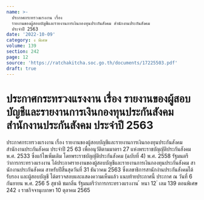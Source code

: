 ```yaml
---
name: >-
  ประกาศกระทรวงแรงงาน เรื่อง
  รายงานของผู้สอบบัญชีและรายงานการเงินกองทุนประกันสังคม สำนักงานประกันสังคม
  ประจำปี 2563
date: '2022-10-09'
category: ง พิเศษ
volume: 139
section: 242
page: 12
source: 'https://ratchakitcha.soc.go.th/documents/17225503.pdf'
draft: true
---
```


# ประกาศกระทรวงแรงงาน เรื่อง รายงานของผู้สอบบัญชีและรายงานการเงินกองทุนประกันสังคม สำนักงานประกันสังคม ประจำปี 2563

ประกาศกระทรวงแรงงาน เรื่อง รายงานของผู้สอบบัญชีและรายงานการเงินกองทุนประกันสังคม สำนักงานประกันสังคม ประจำปี 25 63 เพื่ออนุวัติตามมาตรา 27 แห่งพระราชบัญญัติประกันสังคม พ.ศ. 2533 ซึ่งแก้ไขเพิ่มเติม โดยพระราชบัญญัติประกันสังคม (ฉบับที่ 4) พ.ศ. 2558 รัฐมนตรีว่าการกระทรวงแรงงาน ได้ประกาศรายงานของผู้สอบบัญชีและรายงานการเงินกองทุนประกันสังคม สานักงานประกันสังคม สาหรับปีสิ้นสุดวันที่ 31 ธันวาคม 2563 ซึ่งเลขาธิการสานักงำนประกันสังคมได้รับรอง และผู้สอบบัญชี ได้ตรวจสอบและแสดงความเห็นแล้ว แนบท้ายประกาศนี้ ประกาศ ณ วันที่ 6 กันยายน พ.ศ. 256 5 สุชาติ ชมกลิ่น รัฐมนตรีว่าการกระทรวงแรงงาน ้ หนา 12 ่ เลม 139 ตอนพิเศษ 242 ง ราชกิจจานุเบกษา 10 ตุลาคม 2565























































































